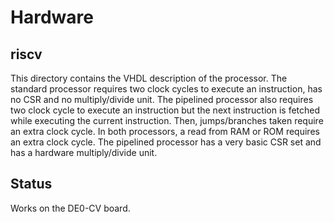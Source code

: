 # Hardware

## riscv

This directory contains the VHDL description of the processor.
The standard processor requires two clock cycles to execute
an instruction, has no CSR and no multiply/divide unit. The
pipelined processor also requires two clock cycle to execute
an instruction but the next instruction is fetched while
executing the current instruction. Then, jumps/branches taken
require an extra clock cycle. In both processors, a read from
RAM or ROM requires an extra clock cycle. The pipelined
processor has a very basic CSR set and has a hardware
multiply/divide unit.

## Status

Works on the DE0-CV board.
